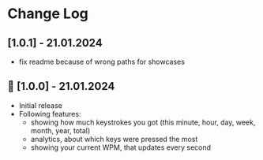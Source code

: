 # Change Log

## [1.0.1] - 21.01.2024

- fix readme because of wrong paths for showcases

## 🥳 [1.0.0] - 21.01.2024

- Initial release
- Following features:
  - showing how much keystrokes you got (this minute, hour, day, week, month, year, total)
  - analytics, about which keys were pressed the most
  - showing your current WPM, that updates every second
